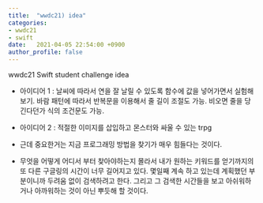 ```yaml
---
title:  "wwdc21) idea"
categories:
- wwdc21
- swift
date:   2021-04-05 22:54:00 +0900
author_profile: false
---
```

wwdc21 Swift student challenge idea

- 아이디어 1 : 날씨에 따라서 연을 잘 날릴 수 있도록 함수에 값을 넣어가면서 실험해보기. 바람 패턴에 따라서 반복문을 이용해서 줄 길이 조절도 가능. 비오면 줄을 당긴다던가 식의 조건문도 가능.

- 아이디어 2 : 적절한 이미지를 삽입하고 몬스터와 싸울 수 있는 trpg

- 근데 중요한거는 지금 프로그래밍 방법을 찾기가 매우 힘들다는 것이다. 

- 무엇을 어떻게 어디서 부터 찾아야하는지 몰라서 내가 원하는 키워드를 얻기까지의 또 다른 구글링의 시간이 너무 길어지고 있다. 몇일째 계속 하고 있는데 계획했던 부분이니까 두려움 없이 검색하려고 한다. 그리고 그 검색한 시간들을 보고 아쉬워하거나 아까워하는 것이 아닌 뿌듯해 할 것이다.


